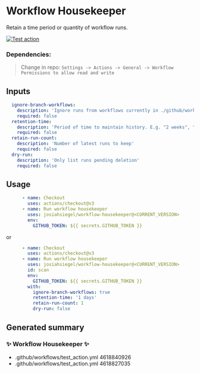 # Workflow Housekeeper

Retain a time period or quantity of workflow runs.

[![Test action](https://github.com/CDCgov/prime-reportstream/.github/workflows/workflow-housekeeper--test_action.yml/badge.svg)](https://github.com/CDCgov/prime-reportstream/.github/workflows/workflow-housekeeper--test_action.yml)

### Dependencies:

>Change in repo: `Settings -> Actions -> General -> Workflow Permissions to allow read and write`

## Inputs
```yml
  ignore-branch-workflows:
    description: 'Ignore runs from workflows currently in ./github/workflow'
    required: false
  retention-time:
    description: 'Period of time to maintain history. E.g. "2 weeks", "3 days", etc.'
    required: false
  retain-run-count:
    description: 'Number of latest runs to keep'
    required: false
  dry-run:
    description: 'Only list runs pending deletion'
    required: false
```

## Usage
```yml
      - name: Checkout
        uses: actions/checkout@v3
      - name: Run workflow housekeeper
        uses: josiahsiegel/workflow-housekeeper@<CURRENT_VERSION>
        env:
          GITHUB_TOKEN: ${{ secrets.GITHUB_TOKEN }}
```
or
```yml
      - name: Checkout
        uses: actions/checkout@v3
      - name: Run workflow housekeeper
        uses: josiahsiegel/workflow-housekeeper@<CURRENT_VERSION>
        id: scan
        env:
          GITHUB_TOKEN: ${{ secrets.GITHUB_TOKEN }}
        with:
          ignore-branch-workflows: true
          retention-time: '1 days'
          retain-run-count: 1
          dry-run: false
```

## Generated summary
### ✨ Workflow Housekeeper ✨
  * .github/workflows/test_action.yml 4618840926
  * .github/workflows/test_action.yml 4618827035